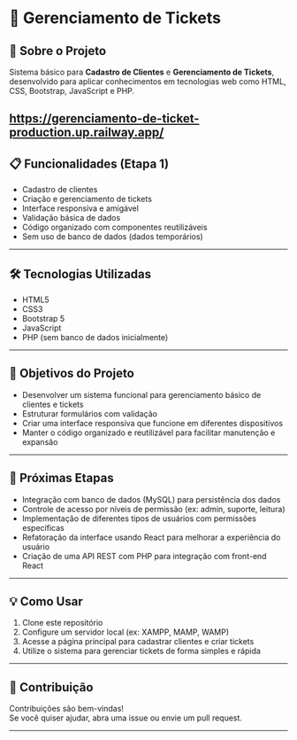 # 🎫 Gerenciamento de Tickets

## 🚀 Sobre o Projeto
Sistema básico para **Cadastro de Clientes** e **Gerenciamento de Tickets**, desenvolvido para aplicar conhecimentos em tecnologias web como HTML, CSS, Bootstrap, JavaScript e PHP.

https://gerenciamento-de-ticket-production.up.railway.app/
---

## 📋 Funcionalidades (Etapa 1)

- Cadastro de clientes  
- Criação e gerenciamento de tickets  
- Interface responsiva e amigável  
- Validação básica de dados  
- Código organizado com componentes reutilizáveis  
- Sem uso de banco de dados (dados temporários)

---

## 🛠️ Tecnologias Utilizadas

- HTML5  
- CSS3  
- Bootstrap 5  
- JavaScript  
- PHP (sem banco de dados inicialmente)

---

## 🎯 Objetivos do Projeto

- Desenvolver um sistema funcional para gerenciamento básico de clientes e tickets  
- Estruturar formulários com validação  
- Criar uma interface responsiva que funcione em diferentes dispositivos  
- Manter o código organizado e reutilizável para facilitar manutenção e expansão

---

## 🔮 Próximas Etapas

- Integração com banco de dados (MySQL) para persistência dos dados  
- Controle de acesso por níveis de permissão (ex: admin, suporte, leitura)  
- Implementação de diferentes tipos de usuários com permissões específicas  
- Refatoração da interface usando React para melhorar a experiência do usuário  
- Criação de uma API REST com PHP para integração com front-end React

---

## 💡 Como Usar

1. Clone este repositório  
2. Configure um servidor local (ex: XAMPP, MAMP, WAMP)  
3. Acesse a página principal para cadastrar clientes e criar tickets  
4. Utilize o sistema para gerenciar tickets de forma simples e rápida

---

## 🤝 Contribuição

Contribuições são bem-vindas!  
Se você quiser ajudar, abra uma issue ou envie um pull request.

---


